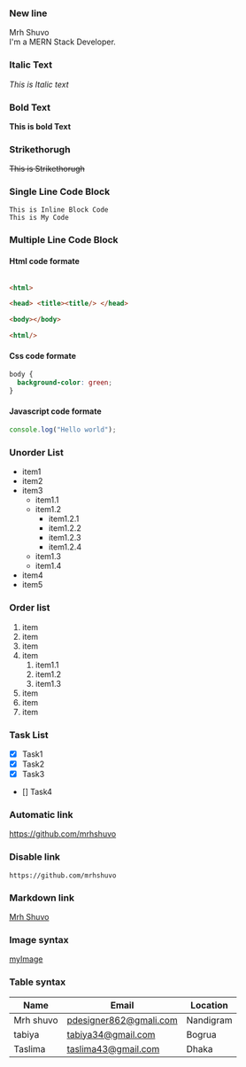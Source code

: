 <!--Mark Down-->

### New line

Mrh Shuvo  
I'm a MERN Stack Developer.

### Italic Text

_This is Italic text_

### Bold Text

**This is bold Text**

### Strikethorugh

~~This is Strikethorugh~~

### Single Line Code Block

`This is Inline Block Code`  
`This is My Code`

### Multiple Line Code Block

#### Html code formate

```html

<html>

<head> <title><title/> </head>

<body></body>

<html/>

```

#### Css code formate

```css
body {
  background-color: green;
}
```

#### Javascript code formate

```js
console.log("Hello world");
```

### Unorder List

- item1
- item2
- item3
  - item1.1
  - item1.2
    - item1.2.1
    - item1.2.2
    - item1.2.3
    - item1.2.4
  - item1.3
  - item1.4
- item4
- item5

### Order list

1. item
2. item
3. item
4. item
   1. item1.1
   2. item1.2
   3. item1.3
5. item
6. item
7. item

### Task List

- [x] Task1
- [x] Task2
- [x] Task3
- [] Task4

### Automatic link

https://github.com/mrhshuvo

### Disable link

`https://github.com/mrhshuvo`

### Markdown link

[Mrh Shuvo](https://www.facebook.com/mdshuvo.hossain.1029)

### Image syntax

[myImage](/images/me.jpg)

### Table syntax

| Name      | Email                  | Location  |
| --------- | ---------------------- | --------- |
| Mrh shuvo | pdesigner862@gmali.com | Nandigram |
| tabiya    | tabiya34@gmail.com     | Bogrua    |
| Taslima   | taslima43@gmail.com    | Dhaka     |
